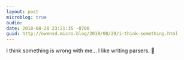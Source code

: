 ```yaml
---
layout: post
microblog: true
audio: 
date: 2018-08-28 23:21:35 -0700
guid: http://owensd.micro.blog/2018/08/29/i-think-something.html
---
```

I think something is wrong with me... I like writing parsers. 🤔
